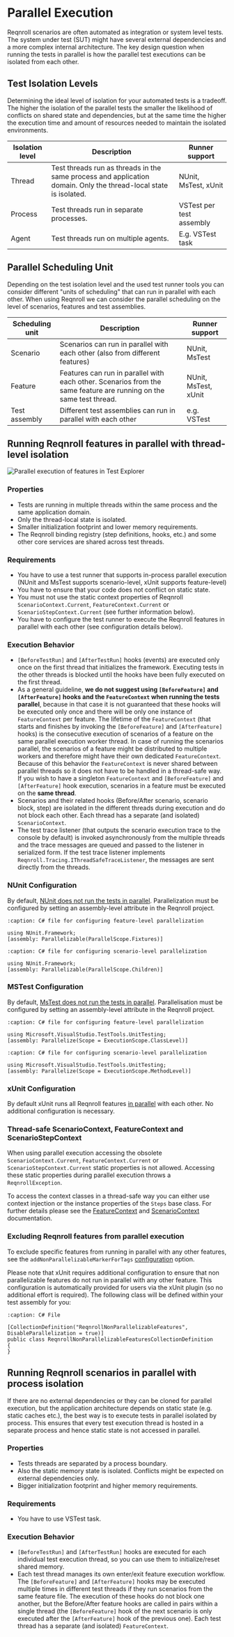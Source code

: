 # Parallel Execution

Reqnroll scenarios are often automated as integration or system level tests. The system under test (SUT) might have several external dependencies and a more complex internal architecture. The key design question when running the tests in parallel is how the parallel test executions can be isolated from each other.

## Test Isolation Levels

Determining the ideal level of isolation for your automated tests is a tradeoff. The higher the isolation of the parallel tests the smaller the likelihood of conflicts on shared state and dependencies, but at the same time the higher the execution time and amount of resources needed to maintain the isolated environments.

| Isolation level | Description | Runner support |
| --------------- | ----------- | -------------- |
| Thread | Test threads run as threads in the same process and application domain. Only the thread-local state is isolated. | NUnit, MsTest, xUnit |
| Process | Test threads run in separate processes. | VSTest per test assembly |
| Agent | Test threads run on multiple agents. | E.g. VSTest task |

## Parallel Scheduling Unit

Depending on the test isolation level and the used test runner tools you can consider different "units of scheduling" that can run in parallel with each other.
When using Reqnroll we can consider the parallel scheduling on the level of scenarios, features and test assemblies.

| Scheduling unit  | Description          | Runner support       |
| ---------------- | -------------------- | -------------------- |
| Scenario         | Scenarios can run in parallel with each other (also from different features) | NUnit, MsTest     |
| Feature          | Features can run in parallel with each other. Scenarios from the same feature are running on the same test thread. | NUnit, MsTest, xUnit |
| Test assembly    | Different test assemblies can run in parallel with each other | e.g. VSTest |

## Running Reqnroll features in parallel with thread-level isolation

![Parallel execution of features in Test Explorer](../_static/images/parallel_execution_test_explorer.png)

### Properties

* Tests are running in multiple threads within the same process and the same application domain.
* Only the thread-local state is isolated.
* Smaller initialization footprint and lower memory requirements.
* The Reqnroll binding registry (step definitions, hooks, etc.) and some other core services are shared across test threads.

### Requirements

* You have to use a test runner that supports in-process parallel execution (NUnit and MsTest supports scenario-level, xUnit supports feature-level)
* You have to ensure that your code does not conflict on static state.
* You must not use the static context properties of Reqnroll `ScenarioContext.Current`, `FeatureContext.Current` or `ScenarioStepContext.Current` (see further information below).
* You have to configure the test runner to execute the Reqnroll features in parallel with each other (see configuration details below).

### Execution Behavior

* `[BeforeTestRun]` and `[AfterTestRun]` hooks (events) are executed only once on the first thread that initializes the framework. Executing tests in the other threads is blocked until the hooks have been fully executed on the first thread.
* As a general guideline, **we do not suggest using `[BeforeFeature]` and `[AfterFeature]` hooks and the `FeatureContext` when running the tests parallel**, because in that case it is not guaranteed that these hooks will be executed only once and there will be only one instance of `FeatureContext` per feature. The lifetime of the `FeatureContext` (that starts and finishes by invoking the `[BeforeFeature]` and `[AfterFeature]` hooks) is the consecutive execution of scenarios of a feature on the same parallel execution worker thread. In case of running the scenarios parallel, the scenarios of a feature might be distributed to multiple workers and therefore might have their own dedicated `FeatureContext`. Because of this behavior the `FeatureContext` is never shared between parallel threads so it does not have to be handled in a thread-safe way. If you wish to have a singleton `FeatureContext` and `[BeforeFeature]` and `[AfterFeature]` hook execution, scenarios in a feature must be executed on the **same thread**. 
* Scenarios and their related hooks (Before/After scenario, scenario block, step) are isolated in the different threads during execution and do not block each other. Each thread has a separate (and isolated) `ScenarioContext`.
* The test trace listener (that outputs the scenario execution trace to the console by default) is invoked asynchronously from the multiple threads and the trace messages are queued and passed to the listener in serialized form. If the test trace listener implements `Reqnroll.Tracing.IThreadSafeTraceListener`, the messages are sent directly from the threads.

### NUnit Configuration

By default, [NUnit does not run the tests in parallel](https://docs.nunit.org/articles/nunit/writing-tests/attributes/parallelizable.html).
Parallelization must be configured by setting an assembly-level attribute in the Reqnroll project.

```{code-block} csharp
:caption: C# file for configuring feature-level parallelization

using NUnit.Framework;
[assembly: Parallelizable(ParallelScope.Fixtures)]
```

```{code-block} csharp
:caption: C# file for configuring scenario-level parallelization

using NUnit.Framework;
[assembly: Parallelizable(ParallelScope.Children)]
```

### MSTest Configuration

By default, [MsTest does not run the tests in parallel](https://devblogs.microsoft.com/devops/mstest-v2-in-assembly-parallel-test-execution/).
Parallelisation must be configured by setting an assembly-level attribute in the Reqnroll project.

```{code-block} csharp
:caption: C# file for configuring feature-level parallelization

using Microsoft.VisualStudio.TestTools.UnitTesting;
[assembly: Parallelize(Scope = ExecutionScope.ClassLevel)]
```

```{code-block} csharp
:caption: C# file for configuring scenario-level parallelization

using Microsoft.VisualStudio.TestTools.UnitTesting;
[assembly: Parallelize(Scope = ExecutionScope.MethodLevel)]
```

### xUnit Configuration

By default xUnit runs all Reqnroll features [in parallel](https://xunit.net/docs/running-tests-in-parallel) with each other. No additional configuration is necessary.

### Thread-safe ScenarioContext, FeatureContext and ScenarioStepContext

When using parallel execution accessing the obsolete `ScenarioContext.Current`, `FeatureContext.Current` or `ScenarioStepContext.Current` static properties is not allowed.  Accessing these static properties during parallel execution throws a `ReqnrollException`.

To access the context classes in a thread-safe way you can either use context injection or the instance properties of the `Steps` base class. For further details please see the [FeatureContext](../automation/feature-context) and [ScenarioContext](../automation/scenario-context) documentation.

### Excluding Reqnroll features from parallel execution

To exclude specific features from running in parallel with any other features, see the `addNonParallelizableMarkerForTags` [configuration](../installation/configuration.md#generator) option.

Please note that xUnit requires additional configuration to ensure that non parallelizable features do not run in parallel with any other feature. This configuration is automatically provided for users via the xUnit plugin (so no additional effort is required). The following class will be defined within your test assembly for you:

```{code-block} csharp
:caption: C# File

[CollectionDefinition("ReqnrollNonParallelizableFeatures", DisableParallelization = true)]
public class ReqnrollNonParallelizableFeaturesCollectionDefinition
{
}
```

## Running Reqnroll scenarios in parallel with process isolation

If there are no external dependencies or they can be cloned for parallel execution, but the application architecture depends on static state (e.g. static caches etc.), the best way is to execute tests in parallel isolated by process. This ensures that every test execution thread is hosted in a separate process and hence static state is not accessed in parallel. 

### Properties

* Tests threads are separated by a process boundary.
* Also the static memory state is isolated. Conflicts might be expected on external dependencies only.
* Bigger initialization footprint and higher memory requirements.

### Requirements

* You have to use VSTest task.

### Execution Behavior

* `[BeforeTestRun]` and `[AfterTestRun]` hooks are executed for each individual test execution thread, so you can use them to initialize/reset shared memory.
* Each test thread manages its own enter/exit feature execution workflow. The `[BeforeFeature]` and `[AfterFeature]` hooks may be executed multiple times in different test threads if they run scenarios from the same feature file. The execution of these hooks do not block one another, but the Before/After feature hooks are called in pairs within a single thread (the `[BeforeFeature]` hook of the next scenario is only executed after the `[AfterFeature]` hook of the previous one). Each test thread has a separate (and isolated) `FeatureContext`.
